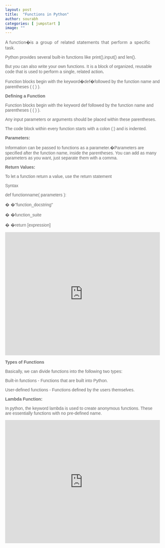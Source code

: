 ```yaml
---
layout: post
title:  "Functions in Python"
author: sourabh
categories: [ jumpstart ]
image: ""
---
```


<span style="color: #666666; background-image: initial; background-position: initial; background-size: initial; background-repeat: initial; background-attachment: initial; background-origin: initial; background-clip: initial;">A function<span style="word-spacing: 3px;">�is a group of related statements that perform a specific task.</span></span>

<span style="font-family: Arial, sans-serif; color: #666666; background-image: initial; background-position: initial; background-size: initial; background-repeat: initial; background-attachment: initial; background-origin: initial; background-clip: initial;">Python provides several built-in functions like print(),input() and len().</span>

<span style="font-family: Arial, sans-serif; color: #666666; background-image: initial; background-position: initial; background-size: initial; background-repeat: initial; background-attachment: initial; background-origin: initial; background-clip: initial;">But you can also write your own functions. It is a block of organized, reusable code that is used to perform a single, related action</span>.

<span style="font-family: Arial, sans-serif; color: #666666; background-image: initial; background-position: initial; background-size: initial; background-repeat: initial; background-attachment: initial; background-origin: initial; background-clip: initial;">Function blocks begin with the keyword�</span><span style="color: #666666; font-family: Arial, sans-serif;">def</span><span style="color: #666666; font-family: Arial, sans-serif;">�followed by the function name and parentheses ( ( ) ).</span>

**<span style="color: #666666; font-family: Arial, sans-serif;">Defining a Function</span>**

<span style="color: #666666; font-family: Arial, sans-serif;">Function blocks begin with the keyword def followed by the function name and parentheses ( ( ) ).</span>

<span style="color: #666666; font-family: Arial, sans-serif;">Any input parameters or arguments should be placed within these parentheses.</span>

<span style="color: #666666; font-family: Arial, sans-serif;">The code block within every function starts with a colon (:) and is indented.</span>

**<span style="color: #666666; font-family: Arial, sans-serif;">Parameters:</span>**

<span style="color: #666666; font-family: Arial, sans-serif;">Information can be passed to functions as a parameter.�</span><span style="color: #666666; font-family: Arial, sans-serif;">Parameters are specified after the function name, inside the parentheses. You can add as many parameters as you want, just separate them with a comma.</span>

**<span style="color: #666666; font-family: Arial, sans-serif;">Return Values:</span>**

<span style="color: #666666; font-family: Arial, sans-serif;"><span style="color: #666666; font-family: Arial, sans-serif;">To let a function return a value, use the return statement</span></span>

<span style="color: #666666; font-family: Arial, sans-serif;">Syntax</span>

<span style="color: #666666; font-family: Arial, sans-serif;">def functionname( parameters ):</span>

<span style="color: #666666; font-family: Arial, sans-serif;">� �"function_docstring"</span>

<span style="color: #666666; font-family: Arial, sans-serif;">� �function_suite</span>

<span style="color: #666666; font-family: Arial, sans-serif;">� �return [expression]</span>

<iframe src="https://repl.it/@Sumn/function?lite=true" width="100%" height="400px" frameborder="no" scrolling="no" sandbox="allow-forms allow-pointer-lock allow-popups allow-same-origin allow-scripts allow-modals" allowfullscreen="allowfullscreen"></iframe>

<span style="color: #666666; font-family: Arial, sans-serif;">**Types of Functions**</span>

<span style="color: #666666; font-family: Arial, sans-serif;">Basically, we can divide functions into the following two types:</span>

<span style="color: #666666; font-family: Arial, sans-serif;">Built-in functions - Functions that are built into Python.</span>

<span style="color: #666666; font-family: Arial, sans-serif;">User-defined functions - Functions defined by the users themselves.</span>

**<span style="color: #666666; font-family: Arial, sans-serif;">Lambda Function:</span>**

<span style="color: #666666; font-family: Arial, sans-serif;"><span style="color: #666666; font-family: Arial, sans-serif;">In python, the keyword lambda is used to create anonymous functions. These are essentially functions with no pre-defined name.</span></span>

<iframe src="https://repl.it/@Sumn/lambda-function?lite=true" width="100%" height="400px" frameborder="no" scrolling="no" sandbox="allow-forms allow-pointer-lock allow-popups allow-same-origin allow-scripts allow-modals" allowfullscreen="allowfullscreen"></iframe>